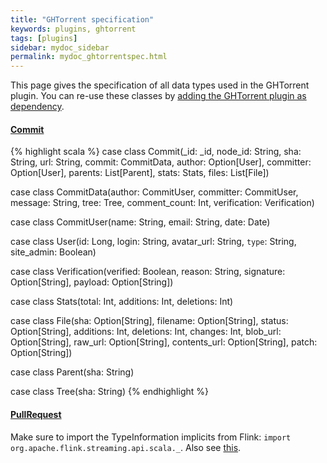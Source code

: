 ```yaml
---
title: "GHTorrent specification"
keywords: plugins, ghtorrent
tags: [plugins]
sidebar: mydoc_sidebar
permalink: mydoc_ghtorrentspec.html
---
```


This page gives the specification of all data types used in the GHTorrent plugin. You can re-use these classes by [adding the GHTorrent plugin as dependency](/mydoc_ghtorrent.html#installation). 

<div class="panel-group" id="accordion">
                    <div class="panel panel-default">
                        <div class="panel-heading">
                            <h4 class="panel-title">
                                <a class="noCrossRef accordion-toggle" data-toggle="collapse" data-parent="#accordion" href="#collapseOne">Commit</a>
                            </h4>
                        </div>
                        <div id="collapseOne" class="panel-collapse collapse noCrossRef">
                            <div class="panel-body">
{% highlight scala %}
 case class Commit(_id: _id,
                    node_id: String,
                    sha: String,
                    url: String,
                    commit: CommitData,
                    author: Option[User],
                    committer: Option[User],
                    parents: List[Parent],
                    stats: Stats,
                    files: List[File])

  case class CommitData(author: CommitUser,
                        committer: CommitUser,
                        message: String,
                        tree: Tree,
                        comment_count: Int,
                        verification: Verification)

  case class CommitUser(name: String, email: String, date: Date)

  case class User(id: Long,
                  login: String,
                  avatar_url: String,
                  `type`: String,
                  site_admin: Boolean)

  case class Verification(verified: Boolean,
                          reason: String,
                          signature: Option[String],
                          payload: Option[String])

  case class Stats(total: Int, additions: Int, deletions: Int)

  case class File(sha: Option[String],
                  filename: Option[String],
                  status: Option[String],
                  additions: Int,
                  deletions: Int,
                  changes: Int,
                  blob_url: Option[String],
                  raw_url: Option[String],
                  contents_url: Option[String],
                  patch: Option[String])

  case class Parent(sha: String)

  case class Tree(sha: String)
{% endhighlight %}
                            </div>
                        </div>
                    </div>
</div>
<!-- /.panel-group -->

<div class="panel-group" id="accordion">
                    <div class="panel panel-default">
                        <div class="panel-heading">
                            <h4 class="panel-title">
                                <a class="noCrossRef accordion-toggle" data-toggle="collapse" data-parent="#accordion" href="#collapseOne">PullRequest</a>
                            </h4>
                        </div>
                        <div id="collapseOne" class="panel-collapse collapse noCrossRef">
                            <div class="panel-body">
                                Make sure to import the TypeInformation implicits from Flink: <code>import org.apache.flink.streaming.api.scala._</code>. Also see <a href="https://flink.apache.org/gettinghelp.html#got-an-error-message">this</a>.
                            </div>
                        </div>
                    </div>
</div>
<!-- /.panel-group -->